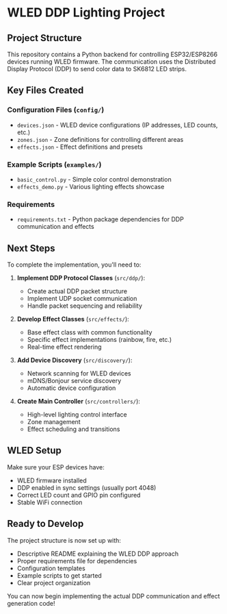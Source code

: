 # WLED DDP Lighting Project

## Project Structure

This repository contains a Python backend for controlling ESP32/ESP8266 devices running WLED firmware. The communication uses the Distributed Display Protocol (DDP) to send color data to SK6812 LED strips.

## Key Files Created

### Configuration Files (`config/`)
- `devices.json` - WLED device configurations (IP addresses, LED counts, etc.)
- `zones.json` - Zone definitions for controlling different areas  
- `effects.json` - Effect definitions and presets

### Example Scripts (`examples/`)
- `basic_control.py` - Simple color control demonstration
- `effects_demo.py` - Various lighting effects showcase

### Requirements
- `requirements.txt` - Python package dependencies for DDP communication and effects

## Next Steps

To complete the implementation, you'll need to:

1. **Implement DDP Protocol Classes** (`src/ddp/`):
   - Create actual DDP packet structure
   - Implement UDP socket communication
   - Handle packet sequencing and reliability

2. **Develop Effect Classes** (`src/effects/`):
   - Base effect class with common functionality
   - Specific effect implementations (rainbow, fire, etc.)
   - Real-time effect rendering

3. **Add Device Discovery** (`src/discovery/`):
   - Network scanning for WLED devices
   - mDNS/Bonjour service discovery
   - Automatic device configuration

4. **Create Main Controller** (`src/controllers/`):
   - High-level lighting control interface
   - Zone management
   - Effect scheduling and transitions

## WLED Setup

Make sure your ESP devices have:
- WLED firmware installed
- DDP enabled in sync settings (usually port 4048)
- Correct LED count and GPIO pin configured
- Stable WiFi connection

## Ready to Develop

The project structure is now set up with:
- Descriptive README explaining the WLED DDP approach
- Proper requirements file for dependencies
- Configuration templates
- Example scripts to get started
- Clear project organization

You can now begin implementing the actual DDP communication and effect generation code!
